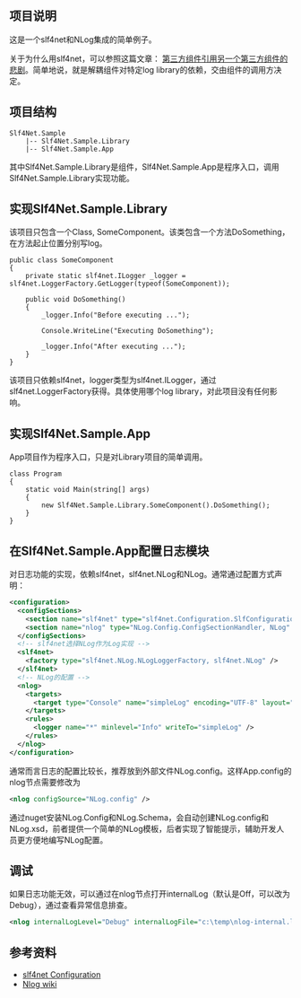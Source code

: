 ## 项目说明

这是一个slf4net和NLog集成的简单例子。

关于为什么用slf4net，可以参照这篇文章：
[第三方组件引用另一个第三方组件的悲剧](http://www.cnblogs.com/blqw/p/3726493.html)。简单地说，就是解耦组件对特定log library的依赖，交由组件的调用方决定。

## 项目结构

```
Slf4Net.Sample
    |-- Slf4Net.Sample.Library
    |-- Slf4Net.Sample.App
```

其中Slf4Net.Sample.Library是组件，Slf4Net.Sample.App是程序入口，调用Slf4Net.Sample.Library实现功能。

## 实现Slf4Net.Sample.Library

该项目只包含一个Class, SomeComponent。该类包含一个方法DoSomething，在方法起止位置分别写log。

```CSharp
public class SomeComponent
{
    private static slf4net.ILogger _logger = slf4net.LoggerFactory.GetLogger(typeof(SomeComponent));

    public void DoSomething()
    {
        _logger.Info("Before executing ...");
        
        Console.WriteLine("Executing DoSomething");
        
        _logger.Info("After executing ...");
    }
}
```

该项目只依赖slf4net，logger类型为slf4net.ILogger，通过slf4net.LoggerFactory获得。具体使用哪个log library，对此项目没有任何影响。

## 实现Slf4Net.Sample.App

App项目作为程序入口，只是对Library项目的简单调用。

```CSharp
class Program
{
    static void Main(string[] args)
    {
        new Slf4Net.Sample.Library.SomeComponent().DoSomething();
    }
}
```

## 在Slf4Net.Sample.App配置日志模块

对日志功能的实现，依赖slf4net，slf4net.NLog和NLog。通常通过配置方式声明：

```xml
<configuration>
  <configSections>    
    <section name="slf4net" type="slf4net.Configuration.SlfConfigurationSection, slf4net" />
    <section name="nlog" type="NLog.Config.ConfigSectionHandler, NLog" />
  </configSections>
  <!-- slf4net选择NLog作为Log实现 -->
  <slf4net>
    <factory type="slf4net.NLog.NLogLoggerFactory, slf4net.NLog" />
  </slf4net>
  <!-- NLog的配置 -->
  <nlog>
    <targets>
      <target type="Console" name="simpleLog" encoding="UTF-8" layout="${date:format=HH\:mm\:ss.fff} [${level}] ${message}" />
    </targets>
    <rules>
      <logger name="*" minlevel="Info" writeTo="simpleLog" />
    </rules>
  </nlog>
</configuration>
```

通常而言日志的配置比较长，推荐放到外部文件NLog.config。这样App.config的nlog节点需要修改为

```xml
<nlog configSource="NLog.config" />
```

通过nuget安装NLog.Config和NLog.Schema，会自动创建NLog.config和NLog.xsd，前者提供一个简单的NLog模板，后者实现了智能提示，辅助开发人员更方便地编写NLog配置。

## 调试

如果日志功能无效，可以通过在nlog节点打开internalLog（默认是Off，可以改为Debug），通过查看异常信息排查。

```xml
<nlog internalLogLevel="Debug" internalLogFile="c:\temp\nlog-internal.log">
```

## 参考资料

- [slf4net Configuration](https://github.com/ef-labs/slf4net/wiki/Configuration)
- [Nlog wiki](https://github.com/NLog/NLog/wiki)